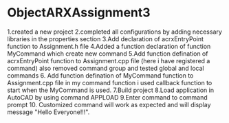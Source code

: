 # ObjectARXAssignment3
1.created a new project 2.completed all configurations by adding necessary libraries in the properties section 3.Add declaration of acrxEntryPoint function to Assignment.h file 4.Added a function declaration of function MyCommand which create new command 5.Add function defination of acrxEntryPoint function to Assignment.cpp file (here i have registered a command) also removed command group and tested global and local commands 6. Add function defination of MyCommand function to Assignment.cpp file in my command function i used callback function to start when the MyCommand is used. 7.Build project 8.Load application in AutoCAD by using command APPLOAD 9.Enter command to command prompt 10. Customized command will work as expected and will display message "Hello Everyone!!!".

